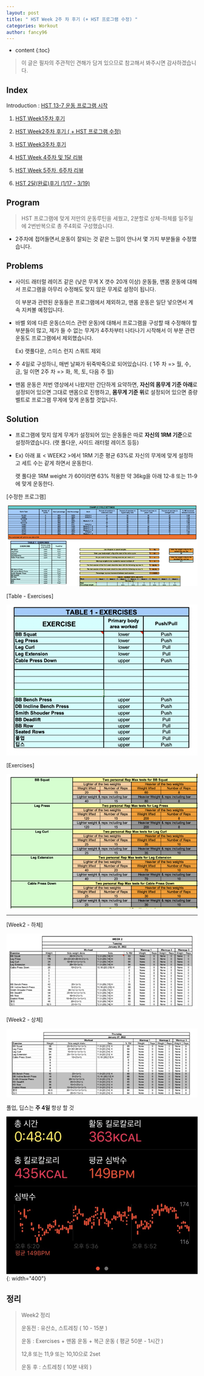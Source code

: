 ```yaml
---
layout: post
title: " HST Week 2주 차 후기 (+ HST 프로그램 수정) "
categories: Workout
author: fancy96
---
```

* content
{:toc}


> 이 글은 필자의 주관적인 견해가 담겨 있으므로 참고해서 봐주시면 감사하겠습니다.

## Index

Introduction : [HST 13-7 운동 프로그램 시작](https://fancy96.github.io/Workout-HST-Introduction/)

1. [HST Week1주차 후기](https://fancy96.github.io/Workout-HST-Week1/)

2. [HST Week2주차 후기 ( + HST 프로그램 수정)](https://fancy96.github.io/Workout-HST-Week2/)

3. [HST Week3주차 후기](https://fancy96.github.io/Workout-HST-Week3/)

4. [HST Week 4주차 및 1달 리뷰](https://fancy96.github.io/Workout-HST-Week4/)

5. [HST Week 5주차, 6주차 리뷰](https://fancy96.github.io/Workout-HST-Week5-And-6/)

6. [HST 2달(완료)후기 (1/17 - 3/19)](https://fancy96.github.io/Workout-HST-End/)

## Program

> HST 프로그램에 맞게 저만의 운동루틴을 세웠고, 2분할로 상체-하체를 일주일에 2번반복으로 총 주4회로 구성했습니다.

* 2주차에 접어들면서,운동이 잘되는 것 같은 느낌이 안나서 몇 가지 부분들을 수정했습니다.

## Problems

* 사이드 래터럴 레이즈 같은 (낮은 무게 X 갯수 20개 이상) 운동들, 맨몸 운동에 대해서 프로그램을 아무리 수정해도 맞지 않은 무게로 설정이 됩니다. 

  이 부분과 관련된 운동들은 프로그램에서 제외하고, 맨몸 운동은 일단 넣으면서 계속 지켜볼 예정입니다.


* 바벨 외에 다른 운동(스미스 관련 운동)에 대해서 프로그램을 구성할 때 수정해야 할 부분들이 많고, 제가 들 수 없는 무게가 4주차부터 나타나기 시작해서 이 부분 관련 운동도 프로그램에서 제외했습니다. 

  Ex) 랫풀다운, 스미스 런지 스쿼트 제외

* 주 4일로 구성하니, 매번 날짜가 뒤죽박죽으로 되어있습니다. ( 1주 차 => 월, 수, 금, 일 이면 2주 차 => 화, 목, 토, 다음 주 월)

* 맨몸 운동은 저번 영상에서 나왔지만 간단하게 요약하면, **자신의 몸무게 기준 아래**로 설정되어 있으면 그대로 맨몸으로 진행하고, **몸무게 기준 위**로 설정되어 있으면 중량 벨트로 프로그램 무게에 맞게 운동할 것입니다.

## Solution

* 프로그램에 맞지 않게 무게가 설정되어 있는 운동들은 따로 **자신의 1RM 기준**으로 설정하였습니다. (랫 풀다운, 사이드 래터럴 레이즈 등등)

* Ex) 아래 표 < WEEK2 >에서 1RM 기준 평균 63%로 자신의 무게에 맞게 설정하고 세트 수는 같게 하면서 운동한다.

  랫 풀다운 1RM weight 가 60이라면 63% 적용한 약 36kg을 아래 12-8 또는 11-9에 맞게 운동한다.

[수정한 프로그램]

![](/assets/img/workout/hst_week2_edited_program.png)

[Table - Exercises]

![](/assets/img/workout/hst_week2_exercise_1.png)

[Exercises]

![](/assets/img/workout/hst_week2_exercise_2.png)

---

[Week2 - 하체]

![](/assets/img/workout/hst_week2_1.png)

[Week2 - 상체]

![](/assets/img/workout/hst_week2_2.png)

풀업, 딥스는 **주 4일** 항상 할 것

![](/assets/img/workout/hst_week2_record.png){: width="400"}

## 정리

> Week2 정리
> 
> 운동전 : 유산소, 스트레칭 ( 10 - 15분 )
> 
> 운동 : Exercises + 맨몸 운동 + 복근 운동 ( 평균 50분 - 1시간 )
>
> 12,8 또는 11,9 또는 10,10으로 2set
>
> 운동 후 : 스트레칭 ( 10분 내외 )